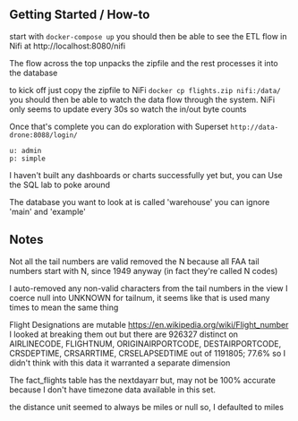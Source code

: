 ## Getting Started / How-to

start with `docker-compose up`
you should then be able to see the ETL flow in Nifi at http://localhost:8080/nifi

The flow across the top unpacks the zipfile and the rest processes it into the database

to kick off just copy the zipfile to NiFi `docker cp flights.zip nifi:/data/`
you should then be able to watch the data flow through the system.  NiFi only seems
to update every 30s so watch the in/out byte counts

Once that's complete you can do exploration with Superset
`http://data-drone:8088/login/`
```
u: admin
p: simple
```

I haven't built any dashboards or charts successfully yet but, you can Use the
SQL lab to poke around

The database you want to look at is called 'warehouse' you can ignore 'main' and 'example'
## Notes

Not all the tail numbers are valid
removed the N because all FAA tail numbers start with N, since 1949 anyway
(in fact they're called N codes)

I auto-removed any non-valid characters from the tail numbers
in the view I coerce null into UNKNOWN for tailnum, it seems like that is used many times to mean the same thing


Flight Designations are mutable https://en.wikipedia.org/wiki/Flight_number
I looked at breaking them out but there are 926327
distinct on AIRLINECODE, FLIGHTNUM, ORIGINAIRPORTCODE, DESTAIRPORTCODE, CRSDEPTIME, CRSARRTIME, CRSELAPSEDTIME
out of 1191805; 77.6% so I didn't think with this data it warranted a separate dimension

The fact_flights table has the nextdayarr but, may not be 100% accurate because
I don't have timezone data available in this set.

the distance unit seemed to always be miles or null so, I defaulted to miles
